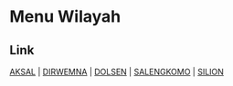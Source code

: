 # Menu Wilayah

## Link

[AKSAL](https://github.com/gigit-pemilu/pemilu-2024-95-papua-pegunungan/tree/main/pilpres/hitung-suara/sub/95-papua-pegunungan/sub/03-yahukimo/sub/33-dirwemna/sub/2002-aksal)
 | 
[DIRWEMNA](https://github.com/gigit-pemilu/pemilu-2024-95-papua-pegunungan/tree/main/pilpres/hitung-suara/sub/95-papua-pegunungan/sub/03-yahukimo/sub/33-dirwemna/sub/2001-dirwemna)
 | 
[DOLSEN](https://github.com/gigit-pemilu/pemilu-2024-95-papua-pegunungan/tree/main/pilpres/hitung-suara/sub/95-papua-pegunungan/sub/03-yahukimo/sub/33-dirwemna/sub/2003-dolsen)
 | 
[SALENGKOMO](https://github.com/gigit-pemilu/pemilu-2024-95-papua-pegunungan/tree/main/pilpres/hitung-suara/sub/95-papua-pegunungan/sub/03-yahukimo/sub/33-dirwemna/sub/2004-salengkomo)
 | 
[SILION](https://github.com/gigit-pemilu/pemilu-2024-95-papua-pegunungan/tree/main/pilpres/hitung-suara/sub/95-papua-pegunungan/sub/03-yahukimo/sub/33-dirwemna/sub/2005-silion)

